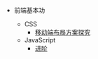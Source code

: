 - 前端基本功

  - CSS
    - [移动端布局方案探究](/base/css/mobileLayout.md)
  - JavaScript
    - [进阶](/base/JavaScript/advanced.md)
